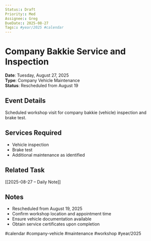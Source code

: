 ```yaml
---
Status:: Draft
Priority:: Med
Assignee:: Greg
DueDate:: 2025-08-27
Tags:: #year/2025 #calendar
---
```


# Company Bakkie Service and Inspection

**Date**: Tuesday, August 27, 2025  
**Type**: Company Vehicle Maintenance  
**Status**: Rescheduled from August 19

## Event Details
Scheduled workshop visit for company bakkie (vehicle) inspection and brake test.

## Services Required
- Vehicle inspection
- Brake test
- Additional maintenance as identified

## Related Task
[[2025-08-27 – Daily Note]]

## Notes
- Rescheduled from August 19, 2025
- Confirm workshop location and appointment time
- Ensure vehicle documentation available
- Obtain service certificates upon completion

#calendar #company-vehicle #maintenance #workshop #year/2025